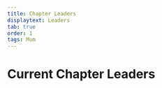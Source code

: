 ```yaml
---
title: Chapter Leaders
displaytext: Leaders
tab: true
order: 1
tags: Mum
---
```



# **Current Chapter Leaders**


